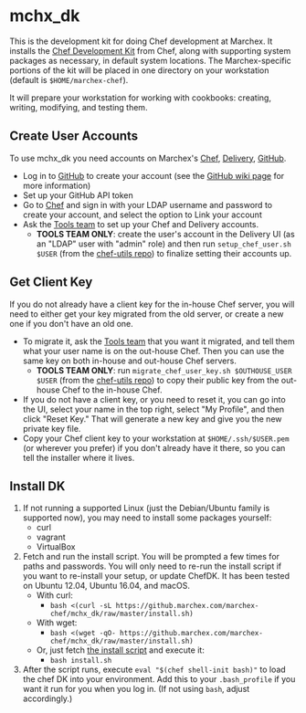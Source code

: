 # mchx_dk

This is the development kit for doing Chef development at Marchex.  It installs the [Chef Development Kit](https://github.com/chef/chef-dk) from Chef, along with supporting system packages as necessary, in default system locations.  The Marchex-specific portions of the kit will be placed in one directory on your workstation (default is `$HOME/marchex-chef`).

It will prepare your workstation for working with cookbooks: creating, writing, modifying, and testing them.


## Create User Accounts

To use mchx_dk you need accounts on Marchex's [Chef](https://chef.marchex.com/), [Delivery](https://delivery.marchex.com/), [GitHub](https://github.marchex.com/).

* Log in to [GitHub](https://github.marchex.com/) to create your account (see the [GitHub wiki page](http://wiki.marchex.com/index.php/GitHub#Access) for more information)
* Set up your GitHub API token
* Go to [Chef](https://chef.marchex.com/) and sign in with your LDAP username and password to create your account, and select the option to Link your account
* Ask the [Tools team](mailto:tools-team@marchex.com?subject=Please%20set%20up%20my%20Chef%20and%20Delivery%20accounts) to set up your Chef and Delivery accounts.
  * **TOOLS TEAM ONLY**: create the user's account in the Delivery UI (as an "LDAP" user with "admin" role) and then run `setup_chef_user.sh $USER` (from the [chef-utils repo](https://github.marchex.com/marchex-chef/chef-utils/)) to finalize setting their accounts up.


## Get Client Key

If you do not already have a client key for the in-house Chef server, you will need to either get your key migrated from the old server, or create a new one if you don't have an old one.

* To migrate it, ask the [Tools team](mailto:tools-team@marchex.com?subject=Please%20migrate%20my%20Chef%20key) that you want it migrated, and tell them what your user name is on the out-house Chef.  Then you can use the same key on both in-house and out-house Chef servers.
  * **TOOLS TEAM ONLY**:  run `migrate_chef_user_key.sh $OUTHOUSE_USER $USER` (from the [chef-utils repo](https://github.marchex.com/marchex-chef/chef-utils/)) to copy their public key from the out-house Chef to the in-house Chef.
* If you do not have a client key, or you need to reset it, you can go into the UI, select your name in the top right, select "My Profile", and then click "Reset Key."  That will generate a new key and give you the new private key file.
* Copy your Chef client key to your workstation at `$HOME/.ssh/$USER.pem` (or wherever you prefer) if you don't already have it there, so you can tell the installer where it lives.


## Install DK

1. If not running a supported Linux (just the Debian/Ubuntu family is supported now), you may need to install some packages yourself:
    * curl
    * vagrant
    * VirtualBox
1. Fetch and run the install script. You will be prompted a few times for paths and passwords. You will only need to re-run the install script if you want to re-install your setup, or update ChefDK.  It has been tested on Ubuntu 12.04, Ubuntu 16.04, and macOS.
    * With curl:
        * `bash <(curl -sL https://github.marchex.com/marchex-chef/mchx_dk/raw/master/install.sh)`
    * With wget:
        * `bash <(wget -qO- https://github.marchex.com/marchex-chef/mchx_dk/raw/master/install.sh)`
    * Or, just fetch [the install script](https://github.marchex.com/marchex-chef/mchx_dk/raw/master/install.sh) and execute it:
        * `bash install.sh`
1. After the script runs, execute `eval "$(chef shell-init bash)"` to load the chef DK into your environment.  Add this to your `.bash_profile` if you want it run for you when you log in.  (If not using `bash`, adjust accordingly.)
